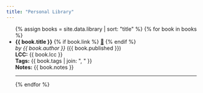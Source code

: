 ```yaml
---
title: "Personal Library"
---
```


<ul>
  {% assign books = site.data.library | sort: "title" %}
  {% for book in books %}
    <li>
      <strong>{{ book.title }}</strong>  
      {% if book.link %}
        <a href="{{ book.link }}" target="_blank" title="Open external link">🔗</a>
      {% endif %}
      <br>
      <em>by {{ book.author }}</em> ({{ book.published }})<br>
      <strong>LCC:</strong> {{ book.lcc }}<br>
      <strong>Tags:</strong> {{ book.tags | join: ", " }}<br>
      <strong>Notes:</strong> {{ book.notes }}
    </li>
    <hr>
  {% endfor %}
</ul>
